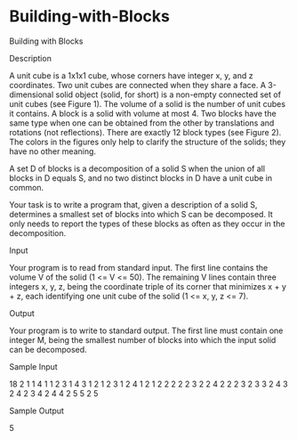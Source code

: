# Building-with-Blocks

Building with Blocks

Description

A unit cube is a 1x1x1 cube, whose corners have integer x, y, and z coordinates. Two unit cubes are connected when they share a face. A 3-dimensional solid object (solid, for short) is a non-empty connected set of unit cubes (see Figure 1). The volume of a solid is the number of unit cubes it contains. A block is a solid with volume at most 4. Two blocks have the same type when one can be obtained from the other by translations and rotations (not reflections). There are exactly 12 block types (see Figure 2). The colors in the figures only help to clarify the structure of the solids; they have no other meaning.

A set D of blocks is a decomposition of a solid S when the union of all blocks in D equals S, and no two distinct blocks in D have a unit cube in common.

Your task is to write a program that, given a description of a solid S, determines a smallest set of blocks into which S can be decomposed. It only needs to report the types of these blocks as often as they occur in the decomposition.

Input

Your program is to read from standard input. The first line contains the volume V of the solid (1 <= V <= 50). The remaining V lines contain three integers x, y, z, being the coordinate triple of its corner that minimizes x + y + z, each identifying one unit cube of the solid (1 <= x, y, z <= 7).

Output

Your program is to write to standard output. The first line must contain one integer M, being the smallest number of blocks into which the input solid can be decomposed.

Sample Input

18
2 1 1
4 1 1 
2 3 1 
4 3 1
2 1 2
3 1 2
4 1 2 
1 2 2 
2 2 2
3 2 2
4 2 2
2 3 2
3 3 2 
4 3 2
4 2 3
4 2 4
4 2 5
5 2 5

Sample Output

5
